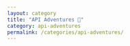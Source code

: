 ```yaml
---
layout: category
title: "API Adventures 🔌"
category: api-adventures
permalink: /categories/api-adventures/
---
```

